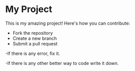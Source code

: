 # My Project
This is my amazing project! Here's how you can contribute:

- Fork the repository
- Create a new branch
- Submit a pull request


-If there is any error, fix it.

-If there is any other better way to code write it down.
